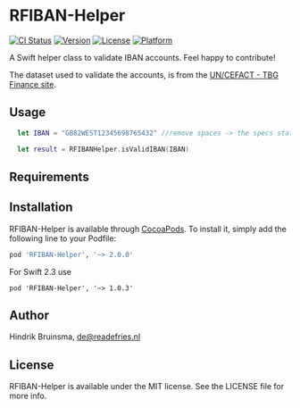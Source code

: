 # RFIBAN-Helper

[![CI Status](http://img.shields.io/travis/readefries/IBAN-Helper.svg?style=flat)](https://travis-ci.org/readefries/IBAN-Helper)
[![Version](https://img.shields.io/cocoapods/v/RFIBAN-Helper.svg?style=flat)](http://cocoapods.org/pods/RFIBAN-Helper)
[![License](https://img.shields.io/cocoapods/l/RFIBAN-Helper.svg?style=flat)](http://cocoapods.org/pods/RFIBAN-Helper)
[![Platform](https://img.shields.io/cocoapods/p/RFIBAN-Helper.svg?style=flat)](http://cocoapods.org/pods/RFIBAN-Helper)


A Swift helper class to validate IBAN accounts.
Feel happy to contribute!

The dataset used to validate the accounts, is from the [UN/CEFACT - TBG Finance site](http://www.tbg5-finance.org/?ibandocs.shtml).

## Usage

```Swift
  let IBAN = "GB82WEST12345698765432" //remove spaces -> the specs state IBAN should never be stored with spaces

  let result = RFIBANHelper.isValidIBAN(IBAN)

```



## Requirements

## Installation

RFIBAN-Helper is available through [CocoaPods](http://cocoapods.org). To install
it, simply add the following line to your Podfile:

```ruby
pod 'RFIBAN-Helper', '~> 2.0.0'
```

For Swift 2.3 use
```
pod 'RFIBAN-Helper', '~> 1.0.3'
```

## Author

Hindrik Bruinsma, de@readefries.nl

## License

RFIBAN-Helper is available under the MIT license. See the LICENSE file for more info.
